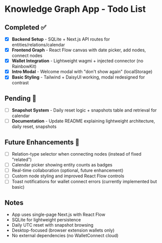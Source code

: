 # Knowledge Graph App - Todo List

## Completed ✅
- [x] **Backend Setup** - SQLite + Next.js API routes for entities/relations/calendar
- [x] **Frontend Graph** - React Flow canvas with date picker, add nodes, connect nodes  
- [x] **Wallet Integration** - Lightweight wagmi + injected connector (no RainbowKit)
- [x] **Intro Modal** - Welcome modal with "don't show again" (localStorage)
- [x] **Basic Styling** - Tailwind + DaisyUI working, modal redesigned for contrast

## Pending 🚧
- [ ] **Snapshot System** - Daily reset logic + snapshots table and retrieval for calendar
- [ ] **Documentation** - Update README explaining lightweight architecture, daily reset, snapshots

## Future Enhancements 🔮
- [ ] Relation-type selector when connecting nodes (instead of fixed "related")
- [ ] Calendar picker showing entity counts as badges  
- [ ] Real-time collaboration (optional, future enhancement)
- [ ] Custom node styling and improved React Flow controls
- [ ] Toast notifications for wallet connect errors (currently implemented but basic)

## Notes
- App uses single-page Next.js with React Flow
- SQLite for lightweight persistence 
- Daily UTC reset with snapshot browsing
- Desktop-focused (browser extension wallets only)
- No external dependencies (no WalletConnect cloud) 